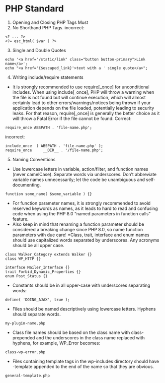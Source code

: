 # PHP Standard

1. Opening and Closing PHP Tags Must
2. No Shorthand PHP Tags.
incorrect:
```
<? ... ?>
<?= esc_html( $var ) ?>
```

3. Single and Double Quotes

```
echo '<a href="/static/link" class="button button-primary">Link name</a>';
echo "<a href='{$escaped_link}'>text with a ' single quote</a>";
```

4. Writing include/require statements
* It is strongly recommended to use require[_once] for unconditional includes. When using include[_once], PHP will throw a warning when the file is not found but will continue execution, which will almost certainly lead to other errors/warnings/notices being thrown if your application depends on the file loaded, potentially leading to security leaks. For that reason, require[_once] is generally the better choice as it will throw a Fatal Error if the file cannot be found.
Correct:
```
require_once ABSPATH . 'file-name.php';
```

incorrect:
```
include_once  ( ABSPATH . 'file-name.php' );
require_once     __DIR__ . '/file-name.php';
```

5. Naming Conventions

* Use lowercase letters in variable, action/filter, and function names (never camelCase). Separate words via underscores. Don’t abbreviate variable names unnecessarily; let the code be unambiguous and self-documenting.

```
function some_name( $some_variable ) {}
```

* For function parameter names, it is strongly recommended to avoid reserved keywords as names, as it leads to hard to read and confusing code when using the PHP 8.0 “named parameters in function calls” feature.
* Also keep in mind that renaming a function parameter should be considered a breaking change since PHP 8.0, so name function parameters with due care!
*Class, trait, interface and enum names should use capitalized words separated by underscores. Any acronyms should be all upper case.

```
class Walker_Category extends Walker {}
class WP_HTTP {}

interface Mailer_Interface {}
trait Forbid_Dynamic_Properties {}
enum Post_Status {}
```

* Constants should be in all upper-case with underscores separating words:
```
define( 'DOING_AJAX', true );
```

* Files should be named descriptively using lowercase letters. Hyphens should separate words.
```
my-plugin-name.php
```

* Class file names should be based on the class name with class- prepended and the underscores in the class name replaced with hyphens, for example, WP_Error becomes:
```
class-wp-error.php
```

* Files containing template tags in the wp-includes directory should have -template appended to the end of the name so that they are obvious.
```
general-template.php
```


